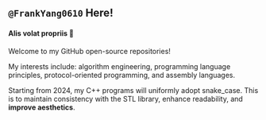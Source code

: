 ## `@FrankYang0610` Here! 
#### Alis volat propriis 🦅

Welcome to my GitHub open-source repositories!

My interests include: algorithm engineering, programming language principles, protocol-oriented programming, and assembly languages.

Starting from 2024, my C++ programs will uniformly adopt snake_case. This is to maintain consistency with the STL library, enhance readability, and **improve aesthetics**. 

